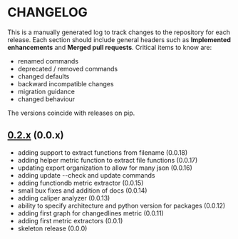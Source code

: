 # CHANGELOG

This is a manually generated log to track changes to the repository for each release.
Each section should include general headers such as **Implemented enhancements**
and **Merged pull requests**. Critical items to know are:

 - renamed commands
 - deprecated / removed commands
 - changed defaults
 - backward incompatible changes
 - migration guidance
 - changed behaviour

The versions coincide with releases on pip.

## [0.2.x](https://github.com/vsoch/caliper/tree/master) (0.0.x)
 - adding support to extract functions from filename (0.0.18)
 - adding helper metric function to extract file functions (0.0.17)
 - updating export organization to allow for many json (0.0.16)
 - adding update --check and update commands 
 - adding functiondb metric extractor (0.0.15)
 - small bux fixes and addition of docs (0.0.14)
 - adding caliper analyzer (0.0.13)
 - ability to specify architecture and python version for packages (0.0.12)
 - adding first graph for changedlines metric (0.0.11)
 - adding first metric extractors (0.0.1)
 - skeleton release (0.0.0)
